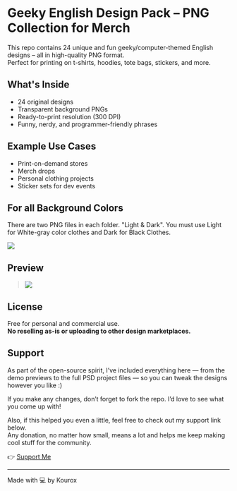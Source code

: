 
# Geeky English Design Pack – PNG Collection for Merch

This repo contains 24 unique and fun geeky/computer-themed English designs – all in high-quality PNG format.  
Perfect for printing on t-shirts, hoodies, tote bags, stickers, and more.

## What's Inside
- 24 original designs  
- Transparent background PNGs  
- Ready-to-print resolution (300 DPI)  
- Funny, nerdy, and programmer-friendly phrases

## Example Use Cases
- Print-on-demand stores  
- Merch drops  
- Personal clothing projects  
- Sticker sets for dev events

## For all Background Colors
There are two PNG files in each folder. "Light & Dark". You must use Light for White-gray color clothes and Dark for Black Clothes.

![](https://kourox.ir/wp-content/uploads/2025/07/cover.jpg)

## Preview
> ![](https://kourox.ir/wp-content/uploads/2025/07/Geek_Clothes_Kourox.jpg)

## License
Free for personal and commercial use.  
**No reselling as-is or uploading to other design marketplaces.**

## Support
As part of the open-source spirit, I’ve included everything here — from the demo previews to the full PSD project files — so you can tweak the designs however you like :)

If you make any changes, don’t forget to fork the repo. I’d love to see what you come up with!

Also, if this helped you even a little, feel free to check out my support link below.  
Any donation, no matter how small, means a lot and helps me keep making cool stuff for the community.

👉 [Support Me](https://kourox.ir/support)

---

Made with 💻 by Kourox
